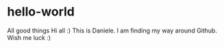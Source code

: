 # hello-world
All good things
Hi all :)
This is Daniele. I am finding my way around Github.
Wish me luck :)
